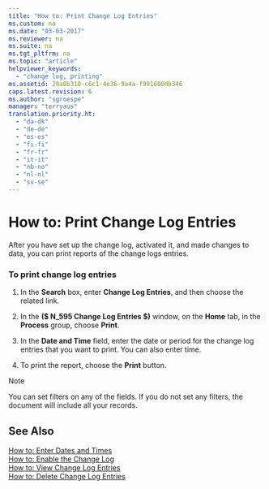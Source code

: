 ```yaml
---
title: "How to: Print Change Log Entries"
ms.custom: na
ms.date: "03-03-2017"
ms.reviewer: na
ms.suite: na
ms.tgt_pltfrm: na
ms.topic: "article"
helpviewer_keywords: 
  - "change log, printing"
ms.assetid: 29a8b310-c6c1-4e36-9a4a-f991600db346
caps.latest.revision: 6
ms.author: "sgroespe"
manager: "terryaus"
translation.priority.ht: 
  - "da-dk"
  - "de-de"
  - "es-es"
  - "fi-fi"
  - "fr-fr"
  - "it-it"
  - "nb-no"
  - "nl-nl"
  - "sv-se"
---
```

# How to: Print Change Log Entries
After you have set up the change log, activated it, and made changes to data, you can print reports of the change logs entries.  
  
### To print change log entries  
  
1.  In the **Search** box, enter **Change Log Entries**, and then choose the related link.  
  
2.  In the **\($ N\_595 Change Log Entries $\)** window, on the **Home** tab, in the **Process** group, choose **Print**.  
  
3.  In the **Date and Time** field, enter the date or period for the change log entries that you want to print. You can also enter time.  
  
4.  To print the report, choose the **Print** button.  
  
> [!NOTE]  
>  You can set filters on any of the fields. If you do not set any filters, the document will include all your records.  
  
## See Also  
 [How to: Enter Dates and Times](../WorkingWithDynamics/how-to-enter-dates-and-times.md)   
 [How to: Enable the Change Log](../SetupAndAdministration/how-to-enable-the-change-log.md)   
 [How to: View Change Log Entries](../SetupAndAdministration/how-to-view-change-log-entries.md)   
 [How to: Delete Change Log Entries](../SetupAndAdministration/how-to-delete-change-log-entries.md)